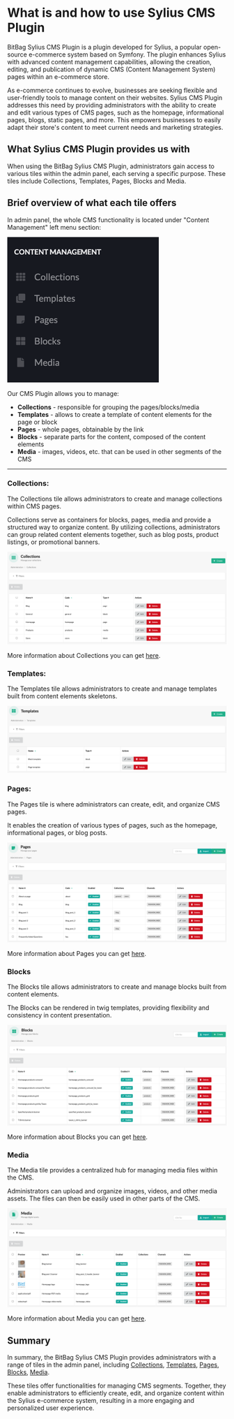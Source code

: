 # What is and how to use Sylius CMS Plugin

BitBag Sylius CMS Plugin is a plugin developed for Sylius, 
a popular open-source e-commerce system based on Symfony. 
The plugin enhances Sylius with advanced content management capabilities, allowing the creation,
editing, and publication of dynamic CMS (Content Management System) pages within an e-commerce store.

As e-commerce continues to evolve, businesses are seeking flexible and user-friendly tools to manage content on their websites.
Sylius CMS Plugin addresses this need by providing administrators with the ability to create and edit various types of CMS pages,
such as the homepage, informational pages, blogs, static pages, and more. 
This empowers businesses to easily adapt their store's content to meet current needs and marketing strategies.

## What Sylius CMS Plugin provides us with

When using the BitBag Sylius CMS Plugin, administrators gain access to various tiles within the admin panel, each serving a specific purpose.
These tiles include Collections, Templates, Pages, Blocks and Media.

## Brief overview of what each tile offers

In admin panel, the whole CMS functionality is located under "Content Management" left menu section:

![Screenshot showing content management config in admin](content_management.png)

Our CMS Plugin allows you to manage:

* **Collections** - responsible for grouping the pages/blocks/media
* **Templates** - allows to create a template of content elements for the page or block
* **Pages** - whole pages, obtainable by the link
* **Blocks** - separate parts for the content, composed of the content elements
* **Media** - images, videos, etc. that can be used in other segments of the CMS

---

### Collections: 

The Collections tile allows administrators to create and manage collections within CMS pages.

Collections serve as containers for blocks, pages, media and provide a structured way to organize content.
By utilizing collections, administrators can group related content elements together, such as blog posts, product listings, or promotional banners.

![Screenshot showing content management config in admin](collections_cms.png)

More information about Collections you can get [here](use_case_collections.md).

### Templates:

The Templates tile allows administrators to create and manage templates built from content elements skeletons.

![Screenshot showing content management config in admin](templates_cms.png)

### Pages:

The Pages tile is where administrators can create, edit, and organize CMS pages.

It enables the creation of various types of pages, such as the homepage, informational pages, or blog posts.

![Screenshot showing content management config in admin](pages_cms.png)

More information about Pages you can get [here](use_case_pages.md).

### Blocks

The Blocks tile allows administrators to create and manage blocks built from content elements.

The Blocks can be rendered in twig templates, providing flexibility and consistency in content presentation.

![Screenshot showing content management config in admin](blocks_cms.png)

More information about Blocks you can get [here](use_case_blocks.md).

### Media

The Media tile provides a centralized hub for managing media files within the CMS.

Administrators can upload and organize images, videos, and other media assets. The files can then be easily used in other parts of the CMS.

![Screenshot showing content management config in admin](media_cms.png)

More information about Media you can get [here](use_case_media.md).

## Summary

In summary, the BitBag Sylius CMS Plugin provides administrators with a range of tiles in the admin panel, 
including [Collections](use_case_collections.md), [Templates](use_case_templates.md), [Pages](use_case_pages.md), [Blocks](use_case_blocks.md), [Media](use_case_media.md).

These tiles offer functionalities for managing CMS segments. 
Together, they enable administrators to efficiently create, edit, and organize content within the Sylius e-commerce system,
resulting in a more engaging and personalized user experience.
